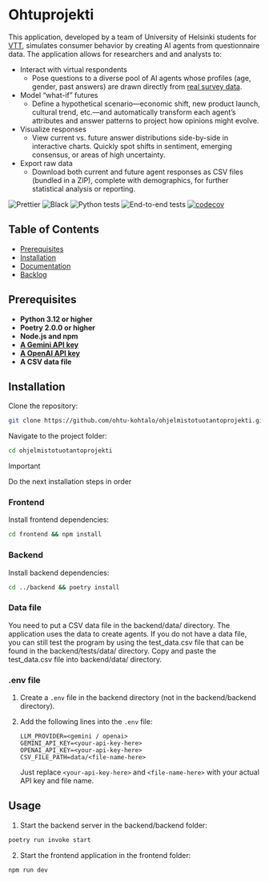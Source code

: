 # Ohtuprojekti

This application, developed by a team of University of Helsinki students for [VTT](https://www.vttresearch.com/), simulates consumer behavior by creating AI agents from questionnaire data.
The application allows for researchers and and analysts to:
- Interact with virtual respondents
  - Pose questions to a diverse pool of AI agents whose profiles (age, gender, past answers) are drawn directly from [real survey data](https://www.vttresearch.com/en/news-and-ideas/activists-sceptics-many-faces-gen-z-changing-food-system).
- Model “what-if” futures
  - Define a hypothetical scenario—economic shift, new product launch, cultural trend, etc.—and automatically transform each agent’s attributes and answer patterns to project how opinions might evolve.
- Visualize responses
  - View current vs. future answer distributions side-by-side in interactive charts. Quickly spot shifts in sentiment, emerging consensus, or areas of high uncertainty.
- Export raw data
  - Download both current and future agent responses as CSV files (bundled in a ZIP), complete with demographics, for further statistical analysis or reporting.

![Prettier](https://github.com/ohtu-kohtalo/ohjelmistotuotantoprojekti/actions/workflows/black.yml/badge.svg)
![Black](https://github.com/ohtu-kohtalo/ohjelmistotuotantoprojekti/actions/workflows/prettier.yml/badge.svg)
![Python tests](https://github.com/ohtu-kohtalo/ohjelmistotuotantoprojekti/actions/workflows/python_tests.yml/badge.svg)
![End-to-end tests](https://github.com/ohtu-kohtalo/ohjelmistotuotantoprojekti/actions/workflows/e2e.yml/badge.svg)
[![codecov](https://codecov.io/gh/ohtu-kohtalo/ohjelmistotuotantoprojekti/graph/badge.svg?token=IXPDGIWJ57)](https://codecov.io/gh/ohtu-kohtalo/ohjelmistotuotantoprojekti)

## Table of Contents

- [Prerequisites](#prerequisites)
- [Installation](#installation)
- [Documentation](/docs/)
- [Backlog](https://github.com/orgs/ohtu-kohtalo/projects/1)

## Prerequisites

- **Python 3.12 or higher**
- **Poetry 2.0.0 or higher**
- **Node.js and npm**
- [**A Gemini API key**](https://ai.google.dev/gemini-api/docs/api-key)
- [**A OpenAI API key**](https://openai.com/api/)
- **A CSV data file**

## Installation

Clone the repository:

```bash
git clone https://github.com/ohtu-kohtalo/ohjelmistotuotantoprojekti.git
```

Navigate to the project folder:

```bash
cd ohjelmistotuotantoprojekti
```

> [!IMPORTANT]
> Do the next installation steps in order

### Frontend

Install frontend dependencies:

```bash
cd frontend && npm install
```

### Backend

Install backend dependencies:

```bash
cd ../backend && poetry install

```

### Data file

You need to put a CSV data file in the backend/data/ directory. The application uses the data to create agents. If you do not have a data file, you can still test the program by using the test_data.csv file that can be found in the backend/tests/data/ directory. Copy and paste the test_data.csv file into backend/data/ directory.

### .env file

1. Create a `.env` file in the backend directory (not in the backend/backend directory).

2. Add the following lines into the `.env` file:

   ```env
   LLM_PROVIDER=<gemini / openai>
   GEMINI_API_KEY=<your-api-key-here>
   OPENAI_API_KEY=<your-api-key-here>
   CSV_FILE_PATH=data/<file-name-here>
   ```

   Just replace `<your-api-key-here>` and `<file-name-here>` with your actual API key and file name.

## Usage

1. Start the backend server in the backend/backend folder:

```bash
poetry run invoke start
```

2. Start the frontend application in the frontend folder:

```bash
npm run dev
```
